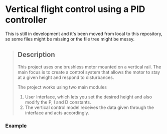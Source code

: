 # Vertical flight control using a PID controller

This is still in development and it's been moved from local to this repository, so some files might be missing or the file tree might be messy.

>## Description
>
>This project uses one brushless motor mounted on a vertical rail. The main focus is to create a control system that allows the motor to stay at a given height and respond to disturbances.
>
>The project works using two main modules
>
>1. User Interface, which lets you set the desired height and also modify the P, I and D constants.
>2. The vertical control model receives the data given through the interface and acts accordingly.

### Example